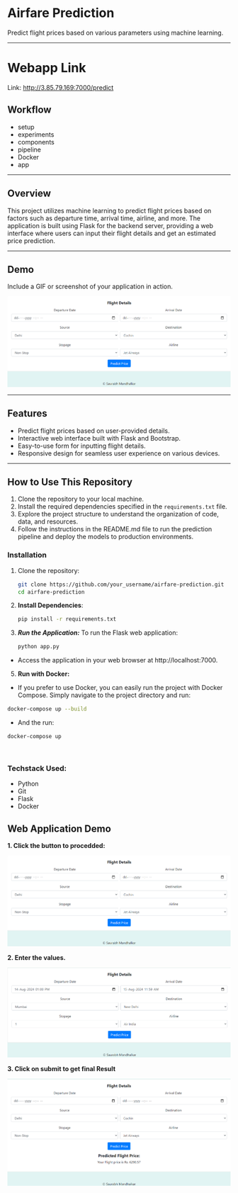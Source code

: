 # Airfare Prediction

Predict flight prices based on various parameters using machine learning.


---

# Webapp Link
Link: http://3.85.79.169:7000/predict

## Workflow

- setup
- experiments
- components
- pipeline
- Docker
- app


---

## Overview

This project utilizes machine learning to predict flight prices based on factors such as departure time, arrival time, airline, and more. The application is built using Flask for the backend server, providing a web interface where users can input their flight details and get an estimated price prediction.

---

## Demo

Include a GIF or screenshot of your application in action.

[![Watch the video](https://github.com/Saurabh932/Airfare-Estimation/blob/main/images/image-1.png)](https://github.com/Saurabh932/Airfare-Estimation/blob/main/images/airfare_video.mp4)

---

## Features

- Predict flight prices based on user-provided details.
- Interactive web interface built with Flask and Bootstrap.
- Easy-to-use form for inputting flight details.
- Responsive design for seamless user experience on various devices.

---

## How to Use This Repository

1. Clone the repository to your local machine.
2. Install the required dependencies specified in the `requirements.txt` file.
3. Explore the project structure to understand the organization of code, data, and resources.
4. Follow the instructions in the README.md file to run the prediction pipeline and deploy the models to production environments.



### Installation

1. Clone the repository:
   ```bash
   git clone https://github.com/your_username/airfare-prediction.git
   cd airfare-prediction


2. **Install Dependencies**:
    ```bash
    pip install -r requirements.txt
    ```


3. ***Run the Application:***
    To run the Flask web application:
    ```bash
    python app.py
    ```
* Access the application in your web browser at http://localhost:7000.


5. **Run with Docker:**
* If you prefer to use Docker, you can easily run the project with Docker Compose. Simply navigate to the project directory and run:
```bash
docker-compose up --build
```
* And the run:
```bash
docker-compose up
```
<br>


### Techstack Used:

- Python
- Git
- Flask
- Docker


## Web Application Demo

**1. Click the button to procedded:**

![](https://github.com/Saurabh932/Airfare-Estimation/blob/main/images/image-1.png)


**2. Enter the values.**

![](https://github.com/Saurabh932/Airfare-Estimation/blob/main/images/image-2.png)


**3. Click on submit to get final Result**

![](https://github.com/Saurabh932/Airfare-Estimation/blob/main/images/image-3.png)
